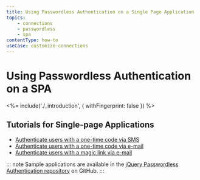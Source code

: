 ```yaml
---
title: Using Passwordless Authentication on a Single Page Application
topics:
    - connections
    - passwordless
    - spa
contentType: how-to
useCase: customize-connections
---
```

# Using Passwordless Authentication on a SPA

<!-- markdownlint-disable -->

<%= include('./_introduction', { withFingerprint: false }) %>

## Tutorials for Single-page Applications

 - [Authenticate users with a one-time code via SMS](/connections/passwordless/spa-sms)
 - [Authenticate users with a one-time code via e-mail](/connections/passwordless/spa-email-code)
 - [Authenticate users with a magic link via e-mail](/connections/passwordless/spa-email-link)

::: note
Sample applications are available in the [jQuery Passwordless Authentication repository](https://github.com/auth0/auth0-jquery-passwordless-sample) on GitHub.
:::
